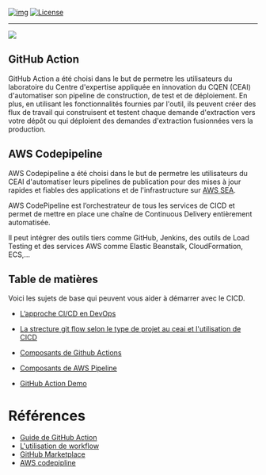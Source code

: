 <!-- ENTETE -->
[![img](https://img.shields.io/badge/Lifecycle-Experimental-339999)](https://www.quebec.ca/gouv/politiques-orientations/vitrine-numeriqc/accompagnement-des-organismes-publics/demarche-conception-services-numeriques)
[![License](https://img.shields.io/badge/Licence-LiLiQ--R-blue)](LICENSE_FR)

---

<div>
    <img src="../images/mcn.png">
</div>
<!-- FIN ENTETE -->

## GitHub Action

GitHub Action a été choisi dans le but de permetre les utilisateurs du laboratoire du Centre d'expertise appliquée en innovation du CQEN (CEAI) d'automatiser son pipeline de construction, de test et de déploiement. En plus, en utilisant les fonctionnalités fournies par l'outil, ils peuvent créer des flux de travail qui construisent et testent chaque demande d'extraction vers votre dépôt ou qui déploient des demandes d'extraction fusionnées vers la production.


## AWS Codepipeline

AWS Codepipeline a été choisi dans le but de permetre les utilisateurs du CEAI d'automatiser leurs pipelines de publication pour des mises à jour rapides et fiables des applications et de l'infrastructure sur [AWS SEA](https://github.com/CQEN-QDCE/ceai-cqen-documentation/tree/main/ASEA#aws-secure-environement-accelerator-asea).

AWS CodePipeline est l’orchestrateur de tous les services de CICD et permet de mettre en place une chaîne de Continuous Delivery entièrement automatisée.

Il peut intégrer des outils tiers comme GitHub, Jenkins, des outils de Load Testing et des services AWS comme Elastic Beanstalk, CloudFormation, ECS,…


## Table de matières

Voici les sujets de base qui peuvent vous aider à démarrer avec le CICD. 

* [L’approche CI/CD en DevOps](./devops_cicd.md)

* [La strecture git flow selon le type de projet au ceai et l'utilisation de CICD](./ceai_cicd_workflow.md) 

* [Composants de Github Actions](./github_action.md)

* [Composants de AWS Pipeline](./aws_pipeline.md)

* [GitHub Action Demo]()


# Références 

- [Guide de GitHub Action](https://docs.github.com/en/actions/learn-github-actions)
- [L'utilisation de workflow](https://docs.github.com/en/actions/using-workflows/about-workflows)
- [GitHub Marketplace](https://github.com/marketplace)
- [AWS codepipline](https://docs.aws.amazon.com/codepipeline/latest/userguide/welcome.html)